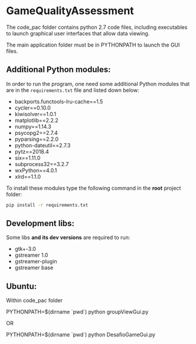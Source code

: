 GameQualityAssessment 
=====================

The code_pac folder contains python 2.7 code files, including executables to launch graphical user interfaces that allow data viewing.

The main application folder must be in PYTHONPATH to launch the GUI files.

Additional Python modules:
---------
In order to run the program, one need some additional Python modules that are in the `requirements.txt` file and listed down below:

+ backports.functools-lru-cache==1.5
+ cycler==0.10.0
+ kiwisolver==1.0.1
+ matplotlib==2.2.2
+ numpy==1.14.3
+ psycopg2==2.7.4
+ pyparsing==2.2.0
+ python-dateutil==2.7.3
+ pytz==2018.4
+ six==1.11.0
+ subprocess32==3.2.7
+ wxPython==4.0.1
+ xlrd==1.1.0

To install these modules type the following command in the __root__ project folder:

```bash
pip install -r requirements.txt
```

Development libs:
----
Some libs __and its dev versions__ are required to run:

+ gtk+-3.0
+ gstreamer 1.0
+ gstreamer-plugin
+ gstreamer base


Ubuntu:
---------
Within code_pac folder

PYTHONPATH=$(dirname \`pwd\`) python groupViewGui.py

OR

PYTHONPATH=$(dirname \`pwd\`) python DesafioGameGui.py
